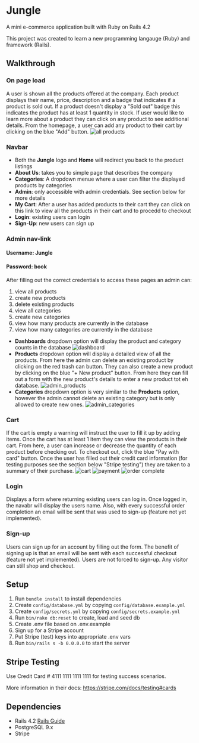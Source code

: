 # Jungle

A mini e-commerce application built with Ruby on Rails 4.2

This project was created to learn a new programming langauge (Ruby) and framework (Rails).

## Walkthrough
### On page load
A user is shown all the products offered at the company. Each product displays their name, price, description and a badge that indicates if a product is sold out. If a product doesn't display a "Sold out" badge this indicates the product has at least 1 quantity in stock. If user would like to learn more about a product they can click on any product to see additional details. From the homepage, a user can add any product to their cart by clicking on the blue "Add" button.
![all products](https://github.com/Eric-Lombardo/jungle-rails/blob/master/docs/all_products.png?raw=true)

### Navbar
- Both the <strong>Jungle</strong> logo and <strong>Home</strong> will redirect you back to the product listings
- <strong>About Us</strong>: takes you to simple page that describes the company
- <strong>Categories</strong>: A dropdown menue where a user can filter the displayed products by categories
- <strong>Admin</strong>: only accessible with admin credentials. See section below for more details
- <strong>My Cart</strong>: After a user has added products to their cart they can click on this link to view all the products in their cart and to procedd to checkout
- <strong>Login</strong>: existing users can login
- <strong>Sign-Up</strong>: new users can sign up

### Admin nav-link
#### Username: Jungle
#### Password: book
After filling out the correct credentials to access these pages an admin can:
1. view all products
1. create new products
2. delete existing products
3. view all categories
3. create new categories
4. view how many products are currently in the database
5. view how many categories are currently in the database

* <strong>Dashboards</strong> dropdown option will display the product and category counts in the database
![dashboard](https://github.com/Eric-Lombardo/jungle-rails/blob/master/docs/admin_dashboard.png?raw=true)
* <strong>Products</strong> dropdown option will display a detailed view of all the products. From here the admin can delete an existing product by clicking on the red trash can button. They can also create a new product by clicking on the blue "+ New product" button. From here they can fill out a form with the new product's details to enter a new product tot eh database.
![admin_products](https://github.com/Eric-Lombardo/jungle-rails/blob/master/docs/admin_products.png?raw=true)
* <strong>Categories</strong> dropdown option is very similar to the <strong>Products</strong> option, however the admin cannot delete an existing category but is only allowed to create new ones.
![admin_categories](https://github.com/Eric-Lombardo/jungle-rails/blob/master/docs/admin_categories.png?raw=true)

### Cart
If the cart is empty a warning will instruct the user to fill it up by adding items. Once the cart has at least 1 item they can view the products in their cart. From here, a user can increase or decrease the quantity of each product before checking out. To checkout out, click the blue "Pay with card" button. Once the user has filled out their credit card information (for testing purposes see the section below "Stripe testing") they are taken to a summary of their purchase.
![cart](https://github.com/Eric-Lombardo/jungle-rails/blob/master/docs/cart.png?raw=true)
![payment](https://github.com/Eric-Lombardo/jungle-rails/blob/master/docs/payment.png?raw=true)
![order complete](https://github.com/Eric-Lombardo/jungle-rails/blob/master/docs/order_complete.png?raw=true)

### Login
Displays a form where returning existing users can log in. Once logged in, the navabr will display the users name. Also, with every successful order completion an email will be sent that was used to sign-up (feature not yet implemented).

### Sign-up 
Users can sign up for an account by filling out the form. The benefit of signing up is that an email will be sent with each successful checkout (feature not yet implemented). Users are not forced to sign-up. Any visitor can still shop and checkout.






## Setup
1. Run `bundle install` to install dependencies
2. Create `config/database.yml` by copying `config/database.example.yml`
3. Create `config/secrets.yml` by copying `config/secrets.example.yml`
4. Run `bin/rake db:reset` to create, load and seed db
5. Create .env file based on .env.example
6. Sign up for a Stripe account
7. Put Stripe (test) keys into appropriate .env vars
8. Run `bin/rails s -b 0.0.0.0` to start the server

## Stripe Testing
Use Credit Card # 4111 1111 1111 1111 for testing success scenarios.

More information in their docs: <https://stripe.com/docs/testing#cards>

## Dependencies
* Rails 4.2 [Rails Guide](http://guides.rubyonrails.org/v4.2/)
* PostgreSQL 9.x
* Stripe

